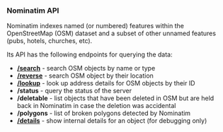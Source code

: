 ### Nominatim API

Nominatim indexes named (or numbered) features within the OpenStreetMap (OSM) dataset and a subset of other unnamed features (pubs, hotels, churches, etc).

Its API has the following endpoints for querying the data:

 * __[/search](Search.md)__ - search OSM objects by name or type
 * __[/reverse](Reverse.md)__ - search OSM object by their location
 * __[/lookup](Lookup.md)__ - look up address details for OSM objects by their ID
 * __/status__ - query the status of the server
 * __/deletable__ - list objects that have been deleted in OSM but are held
                    back in Nominatim in case the deletion was accidental
 * __/polygons__ - list of broken polygons detected by Nominatim
 * __[/details](Details.md)__ - show internal details for an object (for debugging only)

